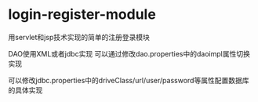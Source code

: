 # login-register-module
用servlet和jsp技术实现的简单的注册登录模块

DAO使用XML或者jdbc实现
可以通过修改dao.properties中的daoimpl属性切换实现

可以修改jdbc.properties中的driveClass/url/user/password等属性配置数据库的具体实现
